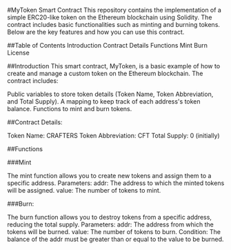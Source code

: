 #MyToken Smart Contract
This repository contains the implementation of a simple ERC20-like token on the Ethereum blockchain using Solidity. The contract includes basic functionalities such as minting and burning tokens. Below are the key features and how you can use this contract.

##Table of Contents
Introduction
Contract Details
Functions
Mint
Burn
License

##Introduction
This smart contract, MyToken, is a basic example of how to create and manage a custom token on the Ethereum blockchain. The contract includes:

Public variables to store token details (Token Name, Token Abbreviation, and Total Supply).
A mapping to keep track of each address's token balance.
Functions to mint and burn tokens.

##Contract Details:

Token Name: CRAFTERS
Token Abbreviation: CFT
Total Supply: 0 (initially)

##Functions

###Mint

The mint function allows you to create new tokens and assign them to a specific address.
Parameters:
addr: The address to which the minted tokens will be assigned.
value: The number of tokens to mint.

###Burn:

The burn function allows you to destroy tokens from a specific address, reducing the total supply.
Parameters:
addr: The address from which the tokens will be burned.
value: The number of tokens to burn.
Condition: The balance of the addr must be greater than or equal to the value to be burned.



